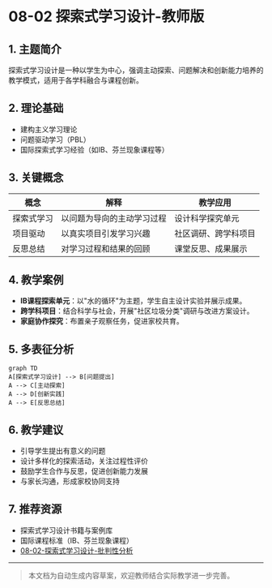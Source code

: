 # 08-02 探索式学习设计-教师版

## 1. 主题简介

探索式学习设计是一种以学生为中心，强调主动探索、问题解决和创新能力培养的教学模式，适用于各学科融合与课程创新。

## 2. 理论基础

- 建构主义学习理论
- 问题驱动学习（PBL）
- 国际探索式学习经验（如IB、芬兰现象课程等）

## 3. 关键概念

| 概念 | 解释 | 教学应用 |
|------|------|------|
| 探索式学习 | 以问题为导向的主动学习过程 | 设计科学探究单元 |
| 项目驱动 | 以真实项目引发学习兴趣 | 社区调研、跨学科项目 |
| 反思总结 | 对学习过程和结果的回顾 | 课堂反思、成果展示 |

## 4. 教学案例

- **IB课程探索单元**：以"水的循环"为主题，学生自主设计实验并展示成果。
- **跨学科项目**：结合科学与社会，开展"社区垃圾分类"调研与改进方案设计。
- **家庭协作探究**：布置亲子观察任务，促进家校共育。

## 5. 多表征分析

```mermaid
graph TD
A[探索式学习设计] --> B[问题提出]
A --> C[主动探索]
A --> D[创新实践]
A --> E[反思总结]
```

## 6. 教学建议

- 引导学生提出有意义的问题
- 设计多样化的探索活动，关注过程性评价
- 鼓励学生合作与反思，促进创新能力发展
- 与家长沟通，形成家校协同支持

## 7. 推荐资源

- 探索式学习设计书籍与案例库
- 国际课程标准（IB、芬兰现象课程）
- [08-02-探索式学习设计-批判性分析](../08-02-探索式学习设计-批判性分析.md)

---

> 本文档为自动生成内容草案，欢迎教师结合实际教学进一步完善。
